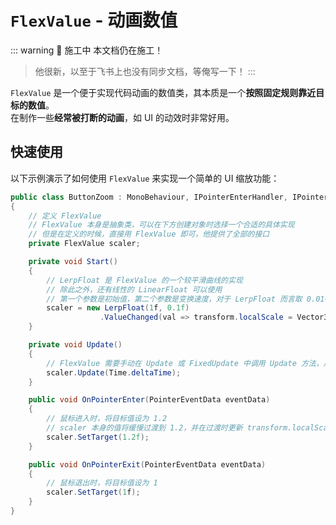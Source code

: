 # `FlexValue` - 动画数值

::: warning 🚧 施工中
本文档仍在施工！  
> 他很新，以至于飞书上也没有同步文档，等俺写一下！
:::

`FlexValue` 是一个便于实现代码动画的数值类，其本质是一个**按照固定规则靠近目标的数值**。  
在制作一些**经常被打断的动画**，如 UI 的动效时非常好用。


## 快速使用

以下示例演示了如何使用 `FlexValue` 来实现一个简单的 UI 缩放功能：

```C#
public class ButtonZoom : MonoBehaviour, IPointerEnterHandler, IPointerExitHandler
{
    // 定义 FlexValue
    // FlexValue 本身是抽象类，可以在下方创建对象时选择一个合适的具体实现
    // 但是在定义的时候，直接用 FlexValue 即可，他提供了全部的接口
    private FlexValue scaler;

    private void Start()
    {
        // LerpFloat 是 FlexValue 的一个较平滑曲线的实现
        // 除此之外，还有线性的 LinearFloat 可以使用
        // 第一个参数是初始值，第二个参数是变换速度，对于 LerpFloat 而言取 0.01~0.3 效果较好
        scaler = new LerpFloat(1f, 0.1f)
                    .ValueChanged(val => transform.localScale = Vector3.one * val); // 当值更新时执行的操作，这里改变按钮的缩放
    }

    private void Update()
    {
        // FlexValue 需要手动在 Update 或 FixedUpdate 中调用 Update 方法，用于更新值
        scaler.Update(Time.deltaTime); 
    }

    public void OnPointerEnter(PointerEventData eventData)
    {
        // 鼠标进入时，将目标值设为 1.2
        // scaler 本身的值将缓慢过渡到 1.2，并在过渡时更新 transform.localScale
        scaler.SetTarget(1.2f); 
    }

    public void OnPointerExit(PointerEventData eventData)
    {
        // 鼠标退出时，将目标值设为 1
        scaler.SetTarget(1f); 
    }
}


```